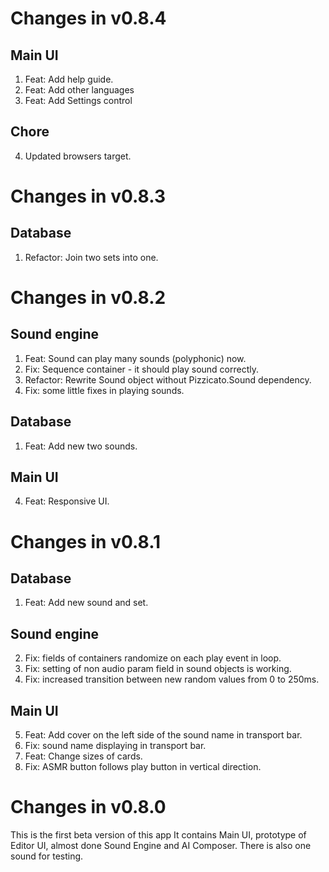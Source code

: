 # Changes in v0.8.4

## Main UI

1. Feat: Add help guide.
2. Feat: Add other languages
3. Feat: Add Settings control

## Chore

4. Updated browsers target.

# Changes in v0.8.3

## Database

1. Refactor: Join two sets into one.

# Changes in v0.8.2

## Sound engine

1. Feat: Sound can play many sounds (polyphonic) now.
2. Fix: Sequence container - it should play sound correctly.
3. Refactor: Rewrite Sound object without Pizzicato.Sound dependency.
4. Fix: some little fixes in playing sounds.

## Database

1. Feat: Add new two sounds.

## Main UI

4. Feat: Responsive UI.

# Changes in v0.8.1

## Database

1. Feat: Add new sound and set.

## Sound engine

2. Fix: fields of containers randomize on each play event in loop.
3. Fix: setting of non audio param field in sound objects is working.
4. Fix: increased transition between new random values from 0 to 250ms.

## Main UI

5. Feat: Add cover on the left side of the sound name in transport bar.
6. Fix: sound name displaying in transport bar.
7. Feat: Change sizes of cards.
8. Fix: ASMR button follows play button in vertical direction.

# Changes in v0.8.0

This is the first beta version of this app It contains Main UI, prototype of Editor UI, almost done Sound Engine and AI Composer. There is also one sound for testing.
